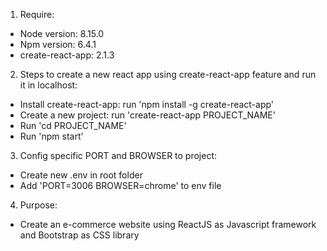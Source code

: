 1. Require: 
  - Node version: 8.15.0
  - Npm version: 6.4.1
  - create-react-app: 2.1.3

2. Steps to create a new react app using create-react-app feature and run it in localhost:
  - Install create-react-app: run 'npm install -g create-react-app'
  - Create a new project: run 'create-react-app PROJECT_NAME' 
  - Run 'cd PROJECT_NAME'
  - Run 'npm start'

3. Config specific PORT and BROWSER to project:
  - Create new .env in root folder
  - Add 'PORT=3006 BROWSER=chrome' to env file

4. Purpose:
  - Create an e-commerce website using ReactJS as Javascript framework and Bootstrap as CSS library

     